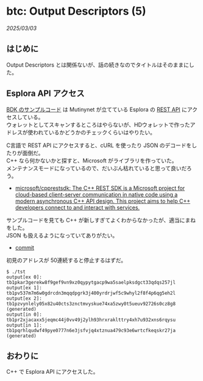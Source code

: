 # btc: Output Descriptors (5)

_2025/03/03_

## はじめに

Output Descriptors とは関係ないが、話の続きなのでタイトルはそのままにした。

## Esplora API アクセス

[BDK のサンプルコード](https://bitcoindevkit.github.io/book-of-bdk/cookbook/quickstart/) は
Mutinynet が立てている Esplora の [REST API](https://mutinynet.com/ja/docs/api/rest) にアクセスしている。  
ウォレットとしてスキャンするところはやらないが、HDウォレットで作ったアドレスが使われているかどうかのチェックくらいはやりたい。

C言語で REST API にアクセスすると、cURL を使ったり JSON のデコードをしたりが面倒だ。  
C++ なら何かないかと探すと、Microsoft がライブラリを作っていた。  
メンテナンスモードになっているので、だいぶん枯れていると思って良いだろう。

* [microsoft/cpprestsdk: The C++ REST SDK is a Microsoft project for cloud-based client-server communication in native code using a modern asynchronous C++ API design. This project aims to help C++ developers connect to and interact with services.](https://github.com/microsoft/cpprestsdk)

サンプルコードを見ても C++ が新しすぎてよくわからなかったが、適当にまねをした。  
JSON も扱えるようになっていてありがたい。

* [commit](https://github.com/hirokuma/cpp-descriptor/tree/85e773f3d860f40913585a9db7e648f65ef55618)

初見のアドレスが 50連続すると停止するはずだ。  

```console
$ ./tst
output[ex 0]: tb1pkar3gerekw8f9gef9vn9xz0qypytgacp9wa5saelpksdgct33qdqs257jl
output[ex 1]: tb1pv537m7m6w0gdrcdn3mqqdpgrk3j400yrdrjwf5c9whyl2f8f4p6qg5eh2l
output[ex 2]: tb1pzvynlely05x82u40cts3znctmvyskue74xa5zwy0t5ueuv92726s0cz8g8 (generated)
output[in 0]: tb1pr2xjacaxx5jeqmc44j0vv49j2ylh93hrxraklttry4xh7u932xns6rqysu
output[in 1]: tb1pqrhlqudwf49pye0777n6e3jsfvjq4xtznua479c93e6wrtcfkeqskr27ja (generated)
```

## おわりに

C++ で Esplora API にアクセスした。
